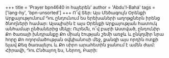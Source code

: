 +++
title = 'Prayer bpn4640 in հայերեն'
author = 'Abdu'l-Bahá'
tags = ['lang-hy', 'bpn-unsorted']
+++
Ո՜վ Տեր: Այս Մեծագույն Օրենքի Արքայությունում Դու ընդունում ես երեխաների աղոթքներն իրենց ծնողների համար: Այսպիսին է այս Օրենքի Արքայության հատուկ անհամար ընծաներից մեկը: Ուրեմն, ո՜վ բարի Աստված, ընդունիր Քո ծառայի խնդրանքը Քո միակ էության շեմի առջև և ընկղմիր նրա հորը Քո ողորմածության օվկիանոսի մեջ, քանզի այս որդին ոտքի ելավ Քեզ ծառայելու և Քո սիրո արահետին ջանում է ամեն ժամ: Հիրավի, Դու Ընծայող ես, Ներող, Բարի:
